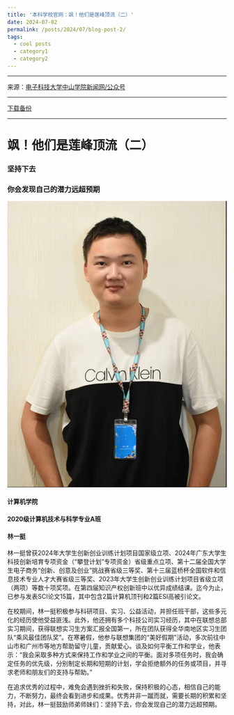 ```yaml
---
title: '本科学校官网：飒！他们是莲峰顶流（二）'
date: 2024-07-02
permalink: /posts/2024/07/blog-post-2/
tags:
  - cool posts
  - category1
  - category2
---
```


---
来源：[电子科技大学中山学院新闻网/公众号](https://mp.weixin.qq.com/s/9XJO2J2LtBPS_Sx5LeVeFw)

---

[下载备份](https://github.com/DoNotWantToGrowUp/DoNotWantToGrowUp.github.io/blob/main/data/%E9%A3%92%EF%BC%81%E4%BB%96%E4%BB%AC%E6%98%AF%E8%8E%B2%E5%B3%B0%E9%A1%B6%E6%B5%81%EF%BC%88%E4%BA%8C%EF%BC%89.mhtml)

---

# 飒！他们是莲峰顶流（二）

### 坚持下去

### 你会发现自己的潜力远超预期

![这是图片](/images/profile.png)

#### 计算机学院

#### 2020级计算机技术与科学专业A班

#### 林一挺

林一挺曾获2024年大学生创新创业训练计划项目国家级立项、2024年广东大学生科技创新培育专项资金（“攀登计划”专项资金）省级重点立项、第十二届全国大学生电子商务“创新、创意及创业”挑战赛省级三等奖、第十三届蓝桥杯全国软件和信息技术专业人才大赛省级三等奖、2023年大学生创新创业训练计划项目省级立项（两项）等数十项奖项。在第四届知识产权创新班中以优异成绩结课。迄今为止，已参与发表SCI论文15篇，其中包含2篇计算机顶刊和2篇ESI高被引论文。



在校期间，林一挺积极参与科研项目、实习、公益活动，并担任班干部，这些多元化的经历使他受益匪浅。此外，他还拥有多个科技公司实习经历，其中在联想总部实习期间，获得联想实习生方案汇报全国第一，所在团队获得全华南地区实习生团队“乘风最佳团队奖”。在寒暑假，他参与联想集团的“美好假期”活动，多次前往中山市和广州市等地方帮助留守儿童，贡献爱心。谈及如何平衡工作和学业，他表示：“我会采取多种方式来保持工作和学业之间的平衡。面对多项任务时，我会确定任务的优先级，分别制定长期和短期的计划，学会拒绝额外的任务或项目，并寻求老师和朋友们的支持与帮助。”



在追求优秀的过程中，难免会遇到挫折和失败，保持积极的心态，相信自己的能力，不断努力，最终会看到进步和成果。优秀并非一蹴而就，需要长期的积累和坚持，对此，林一挺鼓励师弟师妹们：坚持下去，你会发现自己的潜力远超预期。